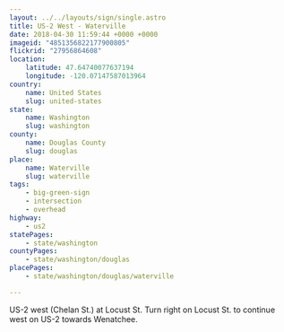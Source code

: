 ```yaml
---
layout: ../../layouts/sign/single.astro
title: US-2 West - Waterville
date: 2018-04-30 11:59:44 +0000 +0000
imageid: "4851356822177900805"
flickrid: "27956864608"
location:
    latitude: 47.64740077637194
    longitude: -120.07147587013964
country:
    name: United States
    slug: united-states
state:
    name: Washington
    slug: washington
county:
    name: Douglas County
    slug: douglas
place:
    name: Waterville
    slug: waterville
tags:
    - big-green-sign
    - intersection
    - overhead
highway:
    - us2
statePages:
    - state/washington
countyPages:
    - state/washington/douglas
placePages:
    - state/washington/douglas/waterville

---
```

US-2 west (Chelan St.) at Locust St.  Turn right on Locust St. to continue west on US-2 towards Wenatchee.